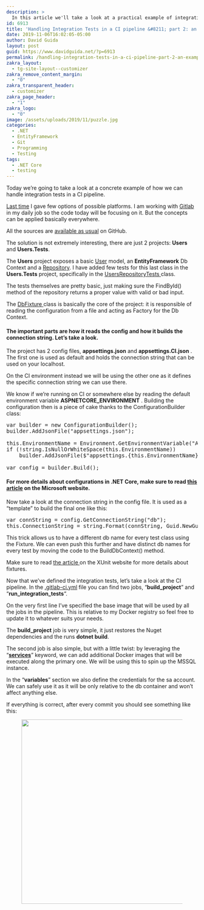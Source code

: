 ```yaml
---
description: >
  In this article we'll take a look at a practical example of integration tests with EntityFramework and how we can run them in a CI pipeline.
id: 6913
title: 'Handling Integration Tests in a CI pipeline &#8211; part 2: an example'
date: 2019-11-06T16:02:05-05:00
author: David Guida
layout: post
guid: https://www.davidguida.net/?p=6913
permalink: /handling-integration-tests-in-a-ci-pipeline-part-2-an-example/
zakra_layout:
  - tg-site-layout--customizer
zakra_remove_content_margin:
  - "0"
zakra_transparent_header:
  - customizer
zakra_page_header:
  - "1"
zakra_logo:
  - "0"
image: /assets/uploads/2019/11/puzzle.jpg
categories:
  - .NET
  - EntityFramework
  - Git
  - Programming
  - Testing
tags:
  - .NET Core
  - testing
---
```

Today we&#8217;re going to take a look at a concrete example of how we can handle integration tests in a CI pipeline.

<a rel="noreferrer noopener" aria-label="Last time (opens in a new tab)" href="https://www.davidguida.net/handling-integration-tests-in-a-ci-pipeline/" target="_blank">Last time</a> I gave few options of possible platforms. I am working with [Gitlab](https://about.gitlab.com/) in my daily job so the code today will be focusing on it. But the concepts can be applied basically everywhere.

All the sources are [available as usual](https://github.com/mizrael/CICDIntegrationTests) on GitHub.

The solution is not extremely interesting, there are just 2 projects: **Users** and **Users.Tests**.

The **Users** project exposes a basic [User](https://github.com/mizrael/CICDIntegrationTests/blob/master/Users/Models/User.cs) model, an **EntityFramework** Db Context and a <a rel="noreferrer noopener" aria-label="Repository (opens in a new tab)" href="https://github.com/mizrael/CICDIntegrationTests/blob/master/Users/Persistence/UsersRepository.cs" target="_blank">Repository</a>. I have added few tests for this last class in the **Users.Tests** project, specifically in the <a href="https://github.com/mizrael/CICDIntegrationTests/blob/master/Users.Tests/Integration/UsersRepositoryTests.cs" target="_blank" rel="noreferrer noopener" aria-label="UsersRepositoryTests  (opens in a new tab)">UsersRepositoryTests </a>class.

The tests themselves are pretty basic, just making sure the FindById() method of the repository returns a proper value with valid or bad input.

The <a rel="noreferrer noopener" aria-label="DbFixture  (opens in a new tab)" href="https://github.com/mizrael/CICDIntegrationTests/blob/master/Users.Tests/Integration/DbFixture.cs" target="_blank">DbFixture </a>class is basically the core of the project: it is responsible of reading the configuration from a file and acting as Factory for the Db Context.

#### The important parts are **how** it reads the config and **how** it builds the connection string. Let&#8217;s take a look.

The project has 2 config files, **appsettings.json** and **appsettings.CI.json** . The first one is used as default and holds the connection string that can be used on your localhost.

On the CI environment instead we will be using the other one as it defines the specific connection string we can use there.

We know if we&#8217;re running on CI or somewhere else by reading the default environment variable **ASPNETCORE_ENVIRONMENT** . Building the configuration then is a piece of cake thanks to the ConfigurationBuilder class:

<pre class="wp-block-preformatted">var builder = new ConfigurationBuilder();
builder.AddJsonFile("appsettings.json");

this.EnvironmentName = Environment.GetEnvironmentVariable("ASPNETCORE_ENVIRONMENT") ?? string.Empty;
if (!string.IsNullOrWhiteSpace(this.EnvironmentName))
    builder.AddJsonFile($"appsettings.{this.EnvironmentName}.json", true);

var config = builder.Build();</pre>

#### For more details about configurations in .NET Core, make sure to read [this article](https://docs.microsoft.com/en-us/aspnet/core/fundamentals/configuration/?WT.mc_id=DOP-MVP-5003878&view=aspnetcore-3.0) on the Microsoft website.

Now take a look at the connection string in the config file. It is used as a &#8220;template&#8221; to build the final one like this:

<pre class="wp-block-preformatted">var connString = config.GetConnectionString("db");
this.ConnectionString = string.Format(connString, Guid.NewGuid());</pre>

This trick allows us to have a different db name for every test class using the Fixture. We can even push this further and have distinct db names for every test by moving the code to the BuildDbContext() method.

Make sure to read <a href="https://xunit.net/docs/shared-context" target="_blank" rel="noreferrer noopener" aria-label="the article  (opens in a new tab)">the article </a>on the XUnit website for more details about fixtures.

Now that we&#8217;ve defined the integration tests, let&#8217;s take a look at the CI pipeline. In the [.gitlab-ci.yml](https://github.com/mizrael/CICDIntegrationTests/blob/master/.gitlab-ci.yml) file you can find two jobs, &#8220;**build_project**&#8221; and &#8220;**run\_integration\_tests**&#8220;.

On the very first line I&#8217;ve specified the base image that will be used by all the jobs in the pipeline. This is relative to my Docker registry so feel free to update it to whatever suits your needs.

The **build_project** job is very simple, it just restores the Nuget dependencies and the runs **dotnet build**.

The second job is also simple, but with a little twist: by leveraging the &#8220;**<a rel="noreferrer noopener" aria-label=" (opens in a new tab)" href="https://docs.gitlab.com/ee/ci/services/" target="_blank">services</a>**&#8221; keyword, we can add additional Docker images that will be executed along the primary one. We will be using this to spin up the MSSQL instance.

In the &#8220;**variables**&#8221; section we also define the credentials for the sa account. We can safely use it as it will be only relative to the db container and won&#8217;t affect anything else.

If everything is correct, after every commit you should see something like this:<figure class="wp-block-image">

<img loading="lazy" width="677" height="484" src="/assets/uploads/2019/11/pipeline.png?resize=677%2C484&#038;ssl=1" alt="" class="wp-image-6917" srcset="/assets/uploads/2019/11/pipeline.png?w=677&ssl=1 677w, /assets/uploads/2019/11/pipeline.png?resize=300%2C214&ssl=1 300w" sizes="(max-width: 677px) 100vw, 677px" data-recalc-dims="1" /> </figure> 



<div class="post-details-footer-widgets">
</div>